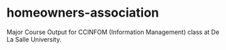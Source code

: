 # homeowners-association
Major Course Output for CCINFOM (Information Management) class at De La Salle University.
